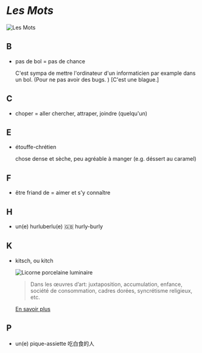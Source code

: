 # _Les Mots_
![Les Mots](Figures/les_mots.jpg)


B
---
+ pas de bol = pas de chance

	C'est sympa de mettre l'ordinateur d'un informaticien par example dans un bol. (Pour ne pas avoir des bugs. ) [C'est une blague.]

C
---
+ choper = aller chercher, attraper, joindre (quelqu'un)

E
---
+ étouffe-chrétien

	chose dense et sèche, peu agréable à manger (e.g. déssert au caramel)

F
---
+ être friand de = aimer et s'y connaître

H
---
+ un(e) hurluberlu(e) :uk: hurly-burly 

K
---
+ kitsch, ou kitch

	![Licorne porcelaine luminaire](Figures/veilleuse_licorne_porcelaine_enfant_luminaire.jpg)

	>Dans les œuvres d’art: juxtaposition, accumulation, enfance, société de consommation, cadres dorées, syncrétisme religieux, etc.

	[En savoir plus](https://mlleaartus.wordpress.com/2017/07/27/le-kitsch-cest-quoi/)

P
---
+ un(e) pique-assiette 吃白食的人
